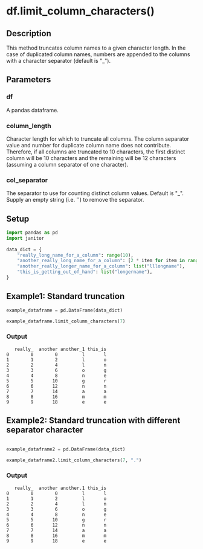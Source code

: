 # df.limit_column_characters()

## Description
This method truncates column names to a given character length. In the case of duplicated column names, numbers are appended to the columns with a character separator (default is "_").

## Parameters
### df
A pandas dataframe.
     
### column_length
Character length for which to truncate all columns. The column separator value and number for duplicate column name does
    not contribute. Therefore, if all columns are truncated to 10
    characters, the first distinct column will be 10 characters and the
    remaining will be 12 characters (assuming a column separator of one
    character).
     
### col_separator
The separator to use for counting distinct column values. Default is "_". Supply an empty string (i.e. '') to remove the
    separator.

## Setup
```python
import pandas as pd
import janitor
 
data_dict = {
    "really_long_name_for_a_column": range(10),
    "another_really_long_name_for_a_column": [2 * item for item in range(10)],
    "another_really_longer_name_for_a_column": list("lllongname"),
    "this_is_getting_out_of_hand": list("longername"),
}
```

## Example1: Standard truncation
 ```python
example_dataframe = pd.DataFrame(data_dict)
 
example_dataframe.limit_column_characters(7)
```

### Output

       really_  another another_1 this_is
    0        0        0         l       l
    1        1        2         l       o
    2        2        4         l       n
    3        3        6         o       g
    4        4        8         n       e
    5        5       10         g       r
    6        6       12         n       n
    7        7       14         a       a
    8        8       16         m       m
    9        9       18         e       e

## Example2: Standard truncation with different separator character

```python

example_dataframe2 = pd.DataFrame(data_dict)

example_dataframe2.limit_column_characters(7, ".")
```

### Output

       really_  another another.1 this_is
    0        0        0         l       l
    1        1        2         l       o
    2        2        4         l       n
    3        3        6         o       g
    4        4        8         n       e
    5        5       10         g       r
    6        6       12         n       n
    7        7       14         a       a
    8        8       16         m       m
    9        9       18         e       e
